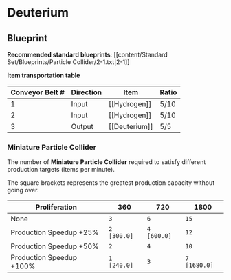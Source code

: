 # Deuterium

## Blueprint

**Recommended standard blueprints**: [[content/Standard Set/Blueprints/Particle Collider/2-1.txt|2-1]]

**Item transportation table**

| Conveyor Belt # | Direction | Item          | Ratio |
| --------------- | --------- | ------------- | ----- |
| 1               | Input     | [[Hydrogen]]  | 5/10  |
| 2               | Input     | [[Hydrogen]]  | 5/10  |
| 3               | Output    | [[Deuterium]] | 5/5   |

### Miniature Particle Collider

The number of **Miniature Particle Collider** required to satisfy different production targets (items per minute).

The square brackets represents the greatest production capacity without going over.

| Proliferation            | 360         | 720         | 1800         |
| ------------------------ | ----------- | ----------- | ------------ |
| None                     | `3`         | `6`         | `15`         |
| Production Speedup +25%  | `2 [300.0]` | `4 [600.0]` | `12`         |
| Production Speedup +50%  | `2`         | `4`         | `10`         |
| Production Speedup +100% | `1 [240.0]` | `3`         | `7 [1680.0]` |
